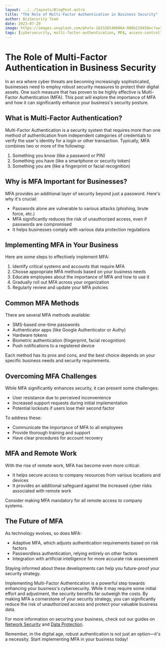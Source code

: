 ```yaml
---
layout: ../../layouts/BlogPost.astro
title: "The Role of Multi-Factor Authentication in Business Security"
author: BizSecurity Team
date: 2023-07-29
image: https://images.unsplash.com/photo-1633265486064-086b219458ec?auto=format&fit=crop&q=80&w=1000&ixlib=rb-4.0.3&ixid=M3wxMjA3fDB8MHxwaG90by1wYWdlfHx8fGVufDB8fHx8fA%3D%3D
tags: [cybersecurity, multi-factor-authentication, MFA, access-control]
---
```


# The Role of Multi-Factor Authentication in Business Security

In an era where cyber threats are becoming increasingly sophisticated, businesses need to employ robust security measures to protect their digital assets. One such measure that has proven to be highly effective is Multi-Factor Authentication (MFA). This post will explore the importance of MFA and how it can significantly enhance your business's security posture.

## What is Multi-Factor Authentication?

Multi-Factor Authentication is a security system that requires more than one method of authentication from independent categories of credentials to verify the user's identity for a login or other transaction. Typically, MFA combines two or more of the following:

1. Something you know (like a password or PIN)
2. Something you have (like a smartphone or security token)
3. Something you are (like a fingerprint or facial recognition)

## Why is MFA Important for Businesses?

MFA provides an additional layer of security beyond just a password. Here's why it's crucial:

- Passwords alone are vulnerable to various attacks (phishing, brute force, etc.)
- MFA significantly reduces the risk of unauthorized access, even if passwords are compromised
- It helps businesses comply with various data protection regulations

## Implementing MFA in Your Business

Here are some steps to effectively implement MFA:

1. Identify critical systems and accounts that require MFA
2. Choose appropriate MFA methods based on your business needs
3. Educate employees about the importance of MFA and how to use it
4. Gradually roll out MFA across your organization
5. Regularly review and update your MFA policies

## Common MFA Methods

There are several MFA methods available:

- SMS-based one-time passwords
- Authenticator apps (like Google Authenticator or Authy)
- Hardware tokens
- Biometric authentication (fingerprint, facial recognition)
- Push notifications to a registered device

Each method has its pros and cons, and the best choice depends on your specific business needs and security requirements.

## Overcoming MFA Challenges

While MFA significantly enhances security, it can present some challenges:

- User resistance due to perceived inconvenience
- Increased support requests during initial implementation
- Potential lockouts if users lose their second factor

To address these:

- Communicate the importance of MFA to all employees
- Provide thorough training and support
- Have clear procedures for account recovery

## MFA and Remote Work

With the rise of remote work, MFA has become even more critical:

- It helps secure access to company resources from various locations and devices
- It provides an additional safeguard against the increased cyber risks associated with remote work

Consider making MFA mandatory for all remote access to company systems.

## The Future of MFA

As technology evolves, so does MFA:

- Adaptive MFA, which adjusts authentication requirements based on risk factors
- Passwordless authentication, relying entirely on other factors
- Integration with artificial intelligence for more accurate risk assessment

Staying informed about these developments can help you future-proof your security strategy.

Implementing Multi-Factor Authentication is a powerful step towards enhancing your business's cybersecurity. While it may require some initial effort and adjustment, the security benefits far outweigh the costs. By making MFA a cornerstone of your security strategy, you can significantly reduce the risk of unauthorized access and protect your valuable business data.

For more information on securing your business, check out our guides on [Network Security](/pillars/network-security) and [Data Protection](/pillars/data-protection).

Remember, in the digital age, robust authentication is not just an option—it's a necessity. Start implementing MFA in your business today!
